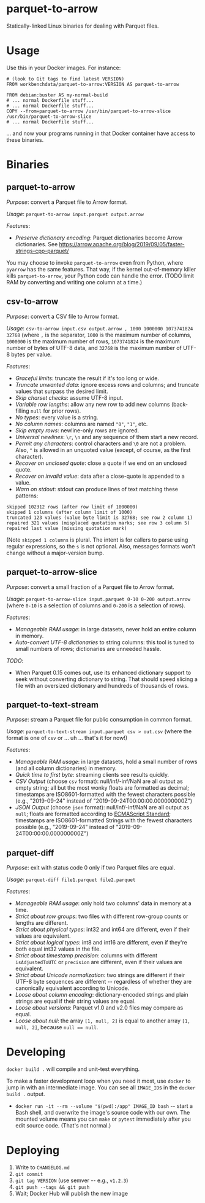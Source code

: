 parquet-to-arrow
================

Statically-linked Linux binaries for dealing with Parquet files.

Usage
=====

Use this in your Docker images. For instance:

```
# (look to Git tags to find latest VERSION)
FROM workbenchdata/parquet-to-arrow:VERSION AS parquet-to-arrow

FROM debian:buster AS my-normal-build
# ... normal Dockerfile stuff...
# ... normal Dockerfile stuff...
COPY --from=parquet-to-arrow /usr/bin/parquet-to-arrow-slice /usr/bin/parquet-to-arrow-slice
# ... normal Dockerfile stuff...
```

... and now your programs running in that Docker container have access
to these binaries.

Binaries
========

parquet-to-arrow
----------------

*Purpose*: convert a Parquet file to Arrow format.

*Usage*: `parquet-to-arrow input.parquet output.arrow`

*Features*:

* _Preserve dictionary encoding_: Parquet dictionaries become Arrow
  dictionaries. See https://arrow.apache.org/blog/2019/09/05/faster-strings-cpp-parquet/

You may choose to invoke `parquet-to-arrow` even from Python, where `pyarrow`
has the same features. That way, if the kernel out-of-memory killer kills
`parquet-to-arrow`, your Python code can handle the error. (TODO limit RAM by
converting and writing one column at a time.)

csv-to-arrow
------------

*Purpose*: convert a CSV file to Arrow format.

*Usage*: `csv-to-arrow input.csv output.arrow , 1000 1000000 1073741824 32768`
(where `,` is the separator, `1000` is the maximum number of columns, `1000000`
is the maximum number of rows, `1073741824` is the maximum number of bytes of
UTF-8 data, and `32768` is the maximum number of UTF-8 bytes per value.

*Features*:

* _Graceful limits_: truncate the result if it's too long or wide.
* _Truncate unwanted data_: ignore excess rows and columns; and truncate values
  that surpass the desired limit.
* _Skip charset checks_: assume UTF-8 input.
* _Variable row lengths_: allow any new row to add new columns (back-filling
  `null` for prior rows).
* _No types_: every value is a string.
* _No column names_: columns are named `"0"`, `"1"`, etc.
* _Skip empty rows_: newline-only rows are ignored.
* _Universal newlines_: `\r`, `\n` and any sequence of them start a new record.
* _Permit any characters_: control characters and `\0` are not a problem. Also,
  `"` is allowed in an unquoted value (except, of course, as the first
  character).
* _Recover on unclosed quote_: close a quote if we end on an unclosed quote.
* _Recover on invalid value_: data after a close-quote is appended to a value.
* _Warn on stdout_: stdout can produce lines of text matching these patterns:

```
skipped 102312 rows (after row limit of 1000000)
skipped 1 columns (after column limit of 1000)
truncated 123 values (value byte limit is 32768; see row 2 column 1)
repaired 321 values (misplaced quotation marks; see row 3 column 5)
repaired last value (missing quotation mark)
```

(Note `skipped 1 columns` is plural. The intent is for callers to parse using
regular expressions, so the `s` is not optional. Also, messages formats won't
change without a major-version bump.


parquet-to-arrow-slice
----------------------

*Purpose*: convert a small fraction of a Parquet file to Arrow format.

*Usage*: `parquet-to-arrow-slice input.parquet 0-10 0-200 output.arrow`
(where `0-10` is a selection of columns and `0-200` is a selection of
rows).

*Features*:

* _Manageable RAM usage_: in large datasets, never hold an entire column
  in memory.
* _Auto-convert UTF-8 dictionaries_ to string columns: this tool is tuned to
  small numbers of rows; dictionaries are unneeded hassle.

*TODO*:

* When Parquet 0.15 comes out, use its enhanced dictionary support to seek
  without converting dictionary to string. That should speed slicing a file
  with an oversized dictionary and hundreds of thousands of rows.

parquet-to-text-stream
----------------------

*Purpose*: stream a Parquet file for public consumption in common format.

*Usage*: `parquet-to-text-stream input.parquet csv > out.csv`
(where the format is one of `csv` or ... uh ... that's it for now!)

*Features*:

* _Manageable RAM usage_: in large datasets, hold a small number of rows (and
  all column dictionaries) in memory.
* _Quick time to first byte_: streaming clients see results quickly.
* _CSV Output_ (choose `csv` format): null/inf/-inf/NaN are all output as empty
  string; all but the most wonky floats are formatted as decimal; timestamps
  are ISO8601-formatted with the fewest characters possible (e.g., "2019-09-24"
  instead of "2019-09-24T00:00:00.000000000Z")
* _JSON Output_ (choose `json` format): null/inf/-inf/NaN are all output as
  `null`; floats are formatted according to
  [ECMAScript Standard](https://www.ecma-international.org/ecma-262/6.0/#sec-tostring-applied-to-the-number-type);
  timestamps are ISO8601-formatted Strings with the fewest characters possible
  (e.g., "2019-09-24" instead of "2019-09-24T00:00:00.000000000Z")

parquet-diff
------------

*Purpose*: exit with status code 0 only if two Parquet files are equal.

*Usage*: `parquet-diff file1.parquet file2.parquet`

*Features*:

* _Manageable RAM usage_: only hold two columns' data in memory at a time.
* _Strict about row groups_: two files with different row-group counts or
  lengths are different.
* _Strict about physical types_: int32 and int64 are different, even if their
  values are equivalent.
* _Strict about logical types_: int8 and int16 are different, even if they're
  both equal int32 values in the file.
* _Strict about timestamp precision_: columns with different `isAdjustedToUTC`
  or `precision` are different, even if their values are equivalent.
* _Strict about Unicode normalization_: two strings are different if their
  UTF-8 byte sequences are different -- regardless of whether they are
  canonically equivalent according to Unicode.
* _Loose about column encoding_: dictionary-encoded strings and plain strings
  are equal if their string values are equal.
* _Loose about versions_: Parquet v1.0 and v2.0 files may compare as equal.
* _Loose about null_: the array `[1, null, 2]` is equal to another array
  `[1, null, 2]`, because `null == null`.

Developing
==========

`docker build .` will compile and unit-test everything.

To make a faster development loop when you need it most, use `docker` to
jump in with an intermediate image. You can see all `IMAGE_ID`s in the
`docker build .` output.

* `docker run -it --rm --volume "$(pwd):/app" IMAGE_ID bash` -- start a
  Bash shell, and overwrite the image's source code with our own. The mounted
  volume means you can `make` or `pytest` immediately after you edit source
  code. (That's not normal.)


Deploying
=========

1. Write to `CHANGELOG.md`
2. `git commit`
3. `git tag VERSION` (use semver -- e.g., `v1.2.3`)
4. `git push --tags && git push`
5. Wait; Docker Hub will publish the new image
